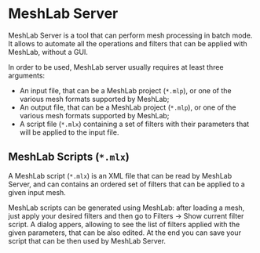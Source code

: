 # MeshLab Server 

MeshLab Server is a tool that can perform mesh processing in batch mode. It allows to automate all the operations and filters that can be applied with  MeshLab, without a GUI.

In order to be used, MeshLab server usually requires at least three arguments:

* An input file, that can be a MeshLab project (`*.mlp`), or one of the various mesh formats supported by MeshLab;
* An output file, that can be a MeshLab project (`*.mlp`), or one of the various mesh formats supported by MeshLab;
* A script file (`*.mlx`) containing a set of filters with their parameters that will be applied to the input file.

## MeshLab Scripts (`*.mlx`)

A MeshLab script (`*.mlx`) is an XML file that can be read by MeshLab Server, and can contains an ordered set of filters that can be applied to a given input mesh. 

MeshLab scripts can be generated using MeshLab: after loading a mesh, just apply your desired filters and then go to Filters -> Show current filter script. A dialog appers, allowing to see the list of filters applied with the given parameters, that can be also edited. At the end you can save your script that can be then used by MeshLab Server.